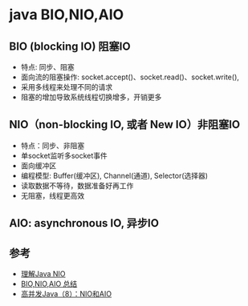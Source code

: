 <!---
markmeta_author: wongoo
markmeta_date: 2019-01-16
markmeta_title: java BIO,NIO,AIO
markmeta_categories: java
markmeta_tags: java
-->

# java BIO,NIO,AIO

## BIO (blocking IO) 阻塞IO

- 特点: 同步、阻塞
- 面向流的阻塞操作: socket.accept()、socket.read()、socket.write(), 
- 采用多线程来处理不同的请求
- 阻塞的增加导致系统线程切换增多，开销更多



## NIO（non-blocking IO, 或者 New IO）非阻塞IO

- 特点：同步、非阻塞
- 单socket监听多socket事件
- 面向缓冲区
- 编程模型: Buffer(缓冲区), Channel(通道), Selector(选择器)
- 读取数据不等待，数据准备好再工作
- 无阻塞，线程更高效


## AIO: asynchronous IO, 异步IO

## 参考
- [理解Java NIO](https://yq.aliyun.com/articles/2371)
- [BIO,NIO,AIO 总结](https://github.com/Snailclimb/JavaGuide/blob/master/Java/BIO%2CNIO%2CAIO%20summary.md)
- [高并发Java（8）：NIO和AIO](http://www.importnew.com/21341.html)
